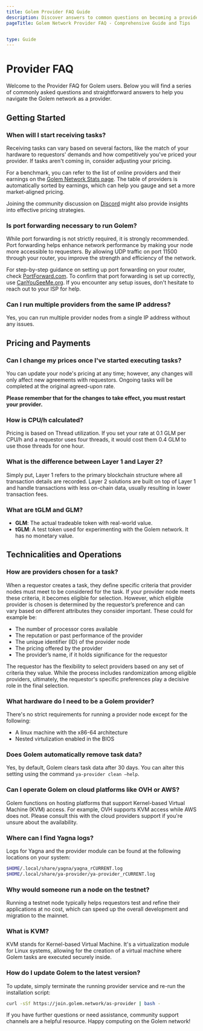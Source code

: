 ```yaml
---
title: Golem Provider FAQ Guide 
description: Discover answers to common questions on becoming a provider on the Golem network, covering setup, pricing, and operations. 
pageTitle: Golem Network Provider FAQ - Comprehensive Guide and Tips


type: Guide
---
```


# Provider FAQ

Welcome to the Provider FAQ for Golem users. Below you will find a series of commonly asked questions and straightforward answers to help you navigate the Golem network as a provider.

## Getting Started

### When will I start receiving tasks?

Receiving tasks can vary based on several factors, like the match of your hardware to requestors' demands and how competitively you've priced your provider. If tasks aren't coming in, consider adjusting your pricing.

For a benchmark, you can refer to the list of online providers and their earnings on the [Golem Network Stats page](https://stats.golem.network/network/providers/online). The table of providers is automatically sorted by earnings, which can help you gauge and set a more market-aligned pricing.

Joining the community discussion on [Discord](https://chat.golem.network/) might also provide insights into effective pricing strategies.

### Is port forwarding necessary to run Golem?

While port forwarding is not strictly required, it is strongly recommended. Port forwarding helps enhance network performance by making your node more accessible to requesters. By allowing UDP traffic on port 11500 through your router, you improve the strength and efficiency of the network.

For step-by-step guidance on setting up port forwarding on your router, check [PortForward.com](https://portforward.com/). To confirm that port forwarding is set up correctly, use [CanYouSeeMe.org](https://canyouseeme.org/). If you encounter any setup issues, don't hesitate to reach out to your ISP for help.

### Can I run multiple providers from the same IP address?

Yes, you can run multiple provider nodes from a single IP address without any issues.

## Pricing and Payments

### Can I change my prices once I've started executing tasks?

You can update your node's pricing at any time; however, any changes will only affect new agreements with requestors. Ongoing tasks will be completed at the original agreed-upon rate.

**Please remember that for the changes to take effect, you must restart your provider.**

### How is CPU/h calculated?

Pricing is based on Thread utilization. If you set your rate at 0.1 GLM per CPU/h and a requestor uses four threads, it would cost them 0.4 GLM to use those threads for one hour.

### What is the difference between Layer 1 and Layer 2?

Simply put, Layer 1 refers to the primary blockchain structure where all transaction details are recorded. Layer 2 solutions are built on top of Layer 1 and handle transactions with less on-chain data, usually resulting in lower transaction fees.

### What are tGLM and GLM?

- **GLM**: The actual tradeable token with real-world value.
- **tGLM**: A test token used for experimenting with the Golem network. It has no monetary value.

## Technicalities and Operations

### How are providers chosen for a task?

When a requestor creates a task, they define specific criteria that provider nodes must meet to be considered for the task. If your provider node meets these criteria, it becomes eligible for selection. However, which eligible provider is chosen is determined by the requestor’s preference and can vary based on different attributes they consider important. These could for example be:

- The number of processor cores available
- The reputation or past performance of the provider
- The unique identifier (ID) of the provider node
- The pricing offered by the provider
- The provider’s name, if it holds significance for the requestor

The requestor has the flexibility to select providers based on any set of criteria they value. While the process includes randomization among eligible providers, ultimately, the requestor's specific preferences play a decisive role in the final selection.

### What hardware do I need to be a Golem provider?

There's no strict requirements for running a provider node except for the following:

- A linux machine with the x86-64 architecture
- Nested virtulization enabled in the BIOS

### Does Golem automatically remove task data?

Yes, by default, Golem clears task data after 30 days. You can alter this setting using the command `ya-provider clean –help`.

### Can I operate Golem on cloud platforms like OVH or AWS?

Golem functions on hosting platforms that support Kernel-based Virtual Machine (KVM) access. For example, OVH supports KVM access while AWS does not. Please consult this with the cloud providers support if you're unsure about the availability.

### Where can I find Yagna logs?

Logs for Yagna and the provider module can be found at the following locations on your system:

```bash
$HOME/.local/share/yagna/yagna_rCURRENT.log
$HOME/.local/share/ya-provider/ya-provider_rCURRENT.log
```

### Why would someone run a node on the testnet?

Running a testnet node typically helps requestors test and refine their applications at no cost, which can speed up the overall development and migration to the mainnet.

### What is KVM?

KVM stands for Kernel-based Virtual Machine. It's a virtualization module for Linux systems, allowing for the creation of a virtual machine where Golem tasks are executed securely inside.

### How do I update Golem to the latest version?

To update, simply terminate the running provider service and re-run the installation script:

```bash
curl -sSf https://join.golem.network/as-provider | bash -
```

If you have further questions or need assistance, community support channels are a helpful resource. Happy computing on the Golem network!
